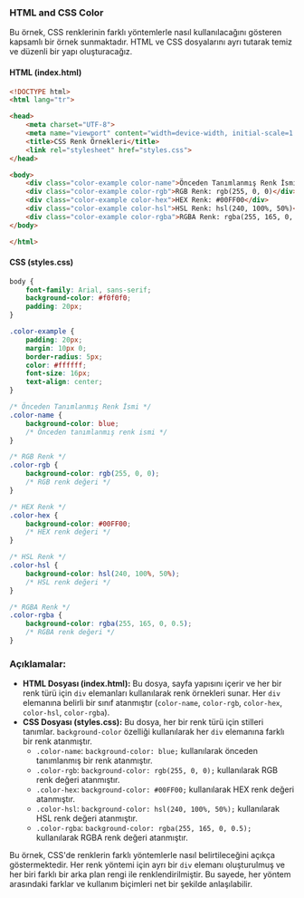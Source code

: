 ### HTML and CSS Color

Bu örnek, CSS renklerinin farklı yöntemlerle nasıl kullanılacağını gösteren kapsamlı bir örnek sunmaktadır. HTML ve CSS dosyalarını ayrı tutarak temiz ve düzenli bir yapı oluşturacağız.

#### HTML (index.html)

```html
<!DOCTYPE html>
<html lang="tr">

<head>
    <meta charset="UTF-8">
    <meta name="viewport" content="width=device-width, initial-scale=1.0">
    <title>CSS Renk Örnekleri</title>
    <link rel="stylesheet" href="styles.css">
</head>

<body>
    <div class="color-example color-name">Önceden Tanımlanmış Renk İsmi: Blue</div>
    <div class="color-example color-rgb">RGB Renk: rgb(255, 0, 0)</div>
    <div class="color-example color-hex">HEX Renk: #00FF00</div>
    <div class="color-example color-hsl">HSL Renk: hsl(240, 100%, 50%)</div>
    <div class="color-example color-rgba">RGBA Renk: rgba(255, 165, 0, 0.5)</div>
</body>

</html>
```

#### CSS (styles.css)

```css
body {
    font-family: Arial, sans-serif;
    background-color: #f0f0f0;
    padding: 20px;
}

.color-example {
    padding: 20px;
    margin: 10px 0;
    border-radius: 5px;
    color: #ffffff;
    font-size: 16px;
    text-align: center;
}

/* Önceden Tanımlanmış Renk İsmi */
.color-name {
    background-color: blue;
    /* Önceden tanımlanmış renk ismi */
}

/* RGB Renk */
.color-rgb {
    background-color: rgb(255, 0, 0);
    /* RGB renk değeri */
}

/* HEX Renk */
.color-hex {
    background-color: #00FF00;
    /* HEX renk değeri */
}

/* HSL Renk */
.color-hsl {
    background-color: hsl(240, 100%, 50%);
    /* HSL renk değeri */
}

/* RGBA Renk */
.color-rgba {
    background-color: rgba(255, 165, 0, 0.5);
    /* RGBA renk değeri */
}
```

### Açıklamalar:

* **HTML Dosyası (index.html):** Bu dosya, sayfa yapısını içerir ve her bir renk türü için `div` elemanları kullanılarak renk örnekleri sunar. Her `div` elemanına belirli bir sınıf atanmıştır (`color-name`,  `color-rgb`,  `color-hex`,  `color-hsl`,  `color-rgba`).
* **CSS Dosyası (styles.css):** Bu dosya, her bir renk türü için stilleri tanımlar. `background-color` özelliği kullanılarak her `div` elemanına farklı bir renk atanmıştır.
  + `.color-name`: `background-color: blue;` kullanılarak önceden tanımlanmış bir renk atanmıştır.
  + `.color-rgb`: `background-color: rgb(255, 0, 0);` kullanılarak RGB renk değeri atanmıştır.
  + `.color-hex`: `background-color: #00FF00;` kullanılarak HEX renk değeri atanmıştır.
  + `.color-hsl`: `background-color: hsl(240, 100%, 50%);` kullanılarak HSL renk değeri atanmıştır.
  + `.color-rgba`: `background-color: rgba(255, 165, 0, 0.5);` kullanılarak RGBA renk değeri atanmıştır.

Bu örnek, CSS'de renklerin farklı yöntemlerle nasıl belirtileceğini açıkça göstermektedir. Her renk yöntemi için ayrı bir `div` elemanı oluşturulmuş ve her biri farklı bir arka plan rengi ile renklendirilmiştir. Bu sayede, her yöntem arasındaki farklar ve kullanım biçimleri net bir şekilde anlaşılabilir.
